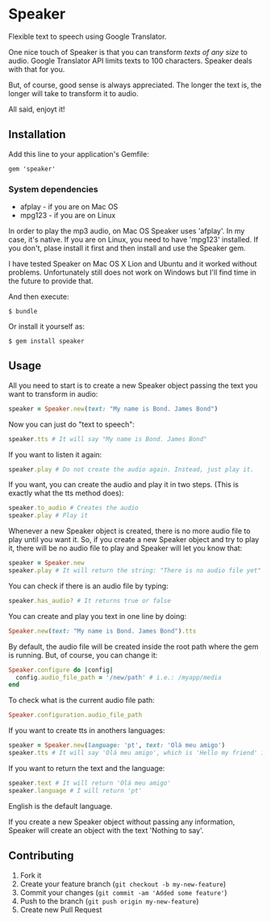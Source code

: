 # Speaker

Flexible text to speech using Google Translator.

One nice touch of Speaker is that you can transform *texts of any size* to audio. 
Google Translator API limits texts to 100 characters. Speaker deals with that for you.

But, of course, good sense is always appreciated. The longer the text is, the longer will take to transform it to audio.

All said, enjoyt it!

## Installation

Add this line to your application's Gemfile:

    gem 'speaker'

### System dependencies

* afplay - if you are on Mac OS
* mpg123 - if you are on Linux

In order to play the mp3 audio, on Mac OS Speaker uses 'afplay'. In my case, it's native.
If you are on Linux, you need to have 'mpg123' installed. If you don't, plase install it first and then install and use the Speaker gem.

I have tested Speaker on Mac OS X Lion and Ubuntu and it worked without problems.
Unfortunately still does not work on Windows but I'll find time in the future to provide that.

And then execute:

    $ bundle

Or install it yourself as:

    $ gem install speaker

## Usage

All you need to start is to create a new Speaker object passing the text you want to transform in audio:

```ruby
speaker = Speaker.new(text: "My name is Bond. James Bond")
```

Now you can just do "text to speech":

```ruby
speaker.tts # It will say "My name is Bond. James Bond"
```

If you want to listen it again:

```ruby
speaker.play # Do not create the audio again. Instead, just play it.
```

If you want, you can create the audio and play it in two steps. (This is exactly what the tts method does):

```ruby
speaker.to_audio # Creates the audio
speaker.play # Play it
```

Whenever a new Speaker object is created, there is no more audio file to play until you want it. So, if you create a new Speaker object and try to play it, there will be no audio file to play and Speaker will let you know that:

```ruby
speaker = Speaker.new
speaker.play # It will return the string: "There is no audio file yet"
```

You can check if there is an audio file by typing:

```ruby
speaker.has_audio? # It returns true or false
```

You can create and play you text in one line by doing:

```ruby
Speaker.new(text: "My name is Bond. James Bond").tts
```

By default, the audio file will be created inside the root path where the gem is running. But, of course, you can change it:

```ruby
Speaker.configure do |config|
  config.audio_file_path = '/new/path' # i.e.: /myapp/media
end
```

To check what is the current audio file path:

```ruby
Speaker.configuration.audio_file_path
```

If you want to create tts in anothers languages:

```ruby
speaker = Speaker.new(language: 'pt', text: 'Olá meu amigo')
speaker.tts # It will say 'Olá meu amigo', which is 'Hello my friend' in portuguese.
```

If you want to return the text and the language:

```ruby
speaker.text # It will return 'Olá meu amigo'
speaker.language # I will return 'pt'
```

English is the default language.

If you create a new Speaker object without passing any information, Speaker will create an object with the text 'Nothing to say'.

## Contributing

1. Fork it
2. Create your feature branch (`git checkout -b my-new-feature`)
3. Commit your changes (`git commit -am 'Added some feature'`)
4. Push to the branch (`git push origin my-new-feature`)
5. Create new Pull Request
